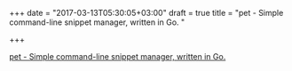 +++
date = "2017-03-13T05:30:05+03:00"
draft = true
title = "pet - Simple command-line snippet manager, written in Go. "

+++

<p><a href="https://t.co/vq1nJJ1xHi">pet - Simple command-line snippet manager, written in Go. </a></p>
